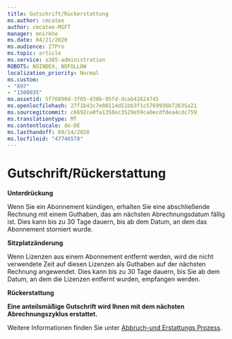 ```yaml
---
title: Gutschrift/Rückerstattung
ms.author: cmcatee
author: cmcatee-MSFT
manager: mnirkhe
ms.date: 04/21/2020
ms.audience: ITPro
ms.topic: article
ms.service: o365-administration
ROBOTS: NOINDEX, NOFOLLOW
localization_priority: Normal
ms.custom:
- "897"
- "1500035"
ms.assetid: 5f76890d-3f85-430b-95fd-dcab42624745
ms.openlocfilehash: 27f1b43c7e00114d51bb3f1c5769936b72635a21
ms.sourcegitcommit: c6692ce0fa1358ec3529e59ca0ecdfdea4cdc759
ms.translationtype: MT
ms.contentlocale: de-DE
ms.lasthandoff: 09/14/2020
ms.locfileid: "47746578"
---
```

# <a name="creditrefund"></a>Gutschrift/Rückerstattung

**Unterdrückung**
  
Wenn Sie ein Abonnement kündigen, erhalten Sie eine abschließende Rechnung mit einem Guthaben, das am nächsten Abrechnungsdatum fällig ist. Dies kann bis zu 30 Tage dauern, bis ab dem Datum, an dem das Abonnement storniert wurde.
  
**Sitzplatzänderung**
  
Wenn Lizenzen aus einem Abonnement entfernt werden, wird die nicht verwendete Zeit auf diesen Lizenzen als Guthaben auf der nächsten Rechnung angewendet. Dies kann bis zu 30 Tage dauern, bis Sie ab dem Datum, an dem die Lizenzen entfernt wurden, empfangen werden.

**Rückerstattung**

**Eine anteilsmäßige Gutschrift wird Ihnen mit dem nächsten Abrechnungszyklus erstattet.**

Weitere Informationen finden Sie unter [Abbruch-und Erstattungs Prozess](https://docs.microsoft.com/microsoft-365/commerce/subscriptions/cancel-your-subscription?view=o365-worldwide). 
